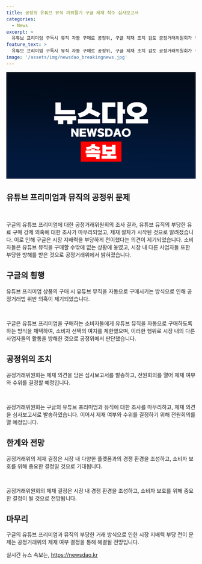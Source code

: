 ```yaml
---
title: 공정위 유튜브 뮤직 끼워팔기 구글 제재 착수 심사보고서
categories:
  - News
excerpt: >
  유튜브 프리미엄 구독시 뮤직 자동 구매로 공정위, 구글 제재 조치 검토 공정거래위원회가 구글의 유튜브 뮤직 끼워팔기 의혹 조사를 완료하고 제재 절차에 들어갔다. 구글은 유튜브 프리미엄 구독자에게 유튜브 뮤직을 자동으로 판매하여 시장지배력을 부당하게 확대했다는 것으로 보고있고, 이에 따라 소비자의 선택권이 제한되고, 시장 내 다른 사업자의 활동도 부당하게 방해받았다는 것으로 공정위가 결론내렸다. 이에 대한 제재 여부와 수위는 곧 결정될 예정이다.
feature_text: >
  유튜브 프리미엄 구독시 뮤직 자동 구매로 공정위, 구글 제재 조치 검토 공정거래위원회가 구글의 유튜브 뮤직 끼워팔기 의혹 조사를 완료하고 제재 절차에 들어갔다. 구글은 유튜브 프리미엄 구독자에게 유튜브 뮤직을 자동으로 판매하여 시장지배력을 부당하게 확대했다는 것으로 보고있고, 이에 따라 소비자의 선택권이 제한되고, 시장 내 다른 사업자의 활동도 부당하게 방해받았다는 것으로 공정위가 결론내렸다. 이에 대한 제재 여부와 수위는 곧 결정될 예정이다.
image: '/assets/img/newsdao_breakingnews.jpg'
---
```


<p><img src="/assets/img/newsdao_breakingnews.jpg" alt="pcversion 속보" /></p>

<h2>유튜브 프리미엄과 뮤직의 공정위 문제</h2>

<p data-ke-size="size16">&nbsp;</p>

<p>구글의 유튜브 프리미엄에 대한 공정거래위원회의 조사 결과, 유튜브 뮤직의 부당한 유료 구매 강제 의혹에 대한 조사가 마무리되었고, 제재 절차가 시작된 것으로 알려졌습니다. 이로 인해 구글은 시장 지배력을 부당하게 전이했다는 의견이 제기되었습니다. 소비자들은 유튜브 뮤직을 구매할 수밖에 없는 상황에 놓였고, 시장 내 다른 사업자들 또한 부당한 방해를 받은 것으로 공정거래위에서 밝혀졌습니다.</p>

<h2 data-ke-size="size26">구글의 횡행</h2>

<p data-ke-size="size16">유튜브 프리미엄 상품의 구매 시 유튜브 뮤직을 자동으로 구매시키는 방식으로 인해 공정거래법 위반 의혹이 제기되었습니다.</p>

<p data-ke-size="size16">&nbsp;</p>

<p>구글은 유튜브 프리미엄을 구매하는 소비자들에게 유튜브 뮤직을 자동으로 구매하도록 하는 방식을 채택하여, 소비자 선택의 여지를 제한했으며, 이러한 행위로 시장 내의 다른 사업자들의 활동을 방해한 것으로 공정위에서 판단했습니다.</p>

<h2 data-ke-size="size26">공정위의 조치</h2>

<p data-ke-size="size16">공정거래위원회는 제재 의견을 담은 심사보고서를 발송하고, 전원회의를 열어 제재 여부와 수위를 결정할 예정입니다.</p>

<p data-ke-size="size16">&nbsp;</p>

<p>공정거래위원회는 구글의 유튜브 프리미엄과 뮤직에 대한 조사를 마무리하고, 제재 의견을 심사보고서로 발송하였습니다. 이어서 제재 여부와 수위를 결정하기 위해 전원회의를 열 예정입니다.</p>

<h2 data-ke-size="size26">한계와 전망</h2>

<p data-ke-size="size16">공정거래위의 제재 결정은 시장 내 다양한 플랫폼과의 경쟁 환경을 조성하고, 소비자 보호를 위해 중요한 결정일 것으로 기대됩니다.</p>

<p data-ke-size="size16">&nbsp;</p>

<p>공정거래위원회의 제재 결정은 시장 내 경쟁 환경을 조성하고, 소비자 보호를 위해 중요한 결정이 될 것으로 전망됩니다.</p>

<h2 data-ke-size="size26">마무리</h2>

<p data-ke-size="size16">구글의 유튜브 프리미엄과 뮤직의 부당한 거래 방식으로 인한 시장 지배력 부당 전이 문제는 공정거래위의 제재 여부 결정을 통해 해결될 전망입니다.</p>
실시간 뉴스 속보는, <a href="https://newsdao.kr" rel="dofollow">https://newsdao.kr</a>


